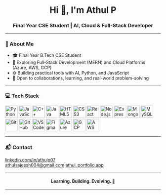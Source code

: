 <h1 align="center">Hi 👋, I'm Athul P</h1>
<h3 align="center">Final Year CSE Student | AI, Cloud & Full-Stack Developer</h3>

---

### 🧠 About Me

- 🎓 Final Year B.Tech CSE Student  
- 🌱 Exploring Full-Stack Development (MERN) and Cloud Platforms (Azure, AWS, GCP)  
- ⚙️ Building practical tools with AI, Python, and JavaScript  
- 🤝 Open to collaborations, learning, and real-world problem-solving  

---

### 💻 Tech Stack

<p align="left">
  <!-- Languages -->
  <img src="https://cdn.jsdelivr.net/gh/devicons/devicon/icons/python/python-original.svg" width="40" alt="Python" />
  <img src="https://cdn.jsdelivr.net/gh/devicons/devicon/icons/javascript/javascript-original.svg" width="40" alt="JavaScript" />
  <img src="https://cdn.jsdelivr.net/gh/devicons/devicon/icons/cplusplus/cplusplus-original.svg" width="40" alt="C++" />
  <img src="https://cdn.jsdelivr.net/gh/devicons/devicon/icons/java/java-original.svg" width="40" alt="Java" />
  <img src="https://cdn.jsdelivr.net/gh/devicons/devicon/icons/html5/html5-original.svg" width="40" alt="HTML5" />
  <img src="https://cdn.jsdelivr.net/gh/devicons/devicon/icons/css3/css3-original.svg" width="40" alt="CSS3" />

  <!-- Frameworks -->
  <img src="https://cdn.jsdelivr.net/gh/devicons/devicon/icons/react/react-original.svg" width="40" alt="React" />
  <img src="https://cdn.jsdelivr.net/gh/devicons/devicon/icons/nodejs/nodejs-original.svg" width="40" alt="Node.js" />
  <img src="https://cdn.jsdelivr.net/gh/devicons/devicon/icons/express/express-original.svg" width="40" alt="Express.js" />

  <!-- Databases -->
  <img src="https://cdn.jsdelivr.net/gh/devicons/devicon/icons/mongodb/mongodb-original.svg" width="40" alt="MongoDB" />
  <img src="https://cdn.jsdelivr.net/gh/devicons/devicon/icons/mysql/mysql-original.svg" width="40" alt="MySQL" />

  <!-- Tools -->
  <img src="https://cdn.jsdelivr.net/gh/devicons/devicon/icons/git/git-original.svg" width="40" alt="Git" />
  <img src="https://cdn.jsdelivr.net/gh/devicons/devicon/icons/github/github-original.svg" width="40" alt="GitHub" />
  <img src="https://cdn.jsdelivr.net/gh/devicons/devicon/icons/vscode/vscode-original.svg" width="40" alt="VS Code" />
  <img src="https://cdn.jsdelivr.net/gh/devicons/devicon/icons/figma/figma-original.svg" width="40" alt="Figma" />

  <!-- Cloud -->
  <img src="https://cdn.jsdelivr.net/gh/devicons/devicon/icons/azure/azure-original.svg" width="40" alt="Azure" />
  <img src="https://cdn.jsdelivr.net/gh/devicons/devicon/icons/googlecloud/googlecloud-original.svg" width="40" alt="GCP" />
  <img src="https://img.icons8.com/color/48/000000/amazon-web-services.png" width="40" alt="AWS" />
</p>

---

### 📬 Contact

<p align="left">
  <a href="https://www.linkedin.com/in/athulp07" target="_blank">linkedin.com/in/athulp07</a><br>
  <a href="mailto:athulsajeesh004@gmail.com">athulsajeesh004@gmail.com</a>
  <a href="https://athul-portfolio-showcase.lovable.app/">athul_portfolio.app</a>
</p>

---

<h4 align="center"><strong>Learning. Building. Evolving. 🚀</strong></h4>

---
